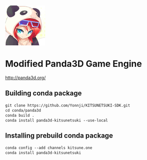 ![logo](icon.png)

Modified Panda3D Game Engine
============================

http://panda3d.org/


Building conda package
----------------------

```
git clone https://github.com/Yonnji/KITSUNETSUKI-SDK.git
cd conda/panda3d
conda build .
conda install panda3d-kitsunetsuki --use-local
```


Installing prebuild conda package
---------------------------------

```
conda config --add channels kitsune.one
conda install panda3d-kitsunetsuki
```
